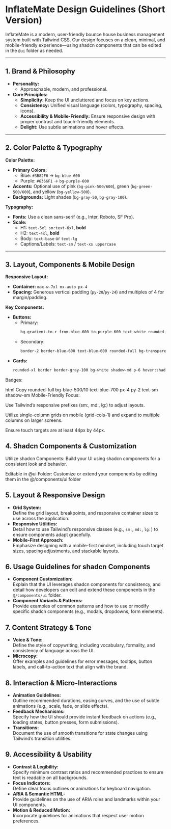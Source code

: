 # InflateMate Design Guidelines (Short Version)

InflateMate is a modern, user-friendly bounce house business management system built with Tailwind CSS. Our design focuses on a clean, minimal, and mobile-friendly experience—using shadcn components that can be edited in the `@ui` folder as needed.

---

## 1. Brand & Philosophy

- **Personality:**  
  - Approachable, modern, and professional.
- **Core Principles:**  
  - **Simplicity:** Keep the UI uncluttered and focus on key actions.  
  - **Consistency:** Unified visual language (colors, typography, spacing, icons).  
  - **Accessibility & Mobile-Friendly:** Ensure responsive design with proper contrast and touch-friendly elements.  
  - **Delight:** Use subtle animations and hover effects.

---

## 2. Color Palette & Typography

**Color Palette:**  
- **Primary Colors:**  
  - Blue: `#3B82F6` → `bg-blue-600`  
  - Purple: `#6366F1` → `bg-purple-600`
- **Accents:** Optional use of pink (`bg-pink-500/600`), green (`bg-green-500/600`), and yellow (`bg-yellow-500`).
- **Backgrounds:** Light shades (`bg-gray-50`, `bg-gray-100`).

**Typography:**  
- **Fonts:** Use a clean sans-serif (e.g., Inter, Roboto, SF Pro).  
- **Scale:**  
  - H1: `text-5xl sm:text-6xl`, **bold**  
  - H2: `text-4xl`, **bold**  
  - Body: `text-base` or `text-lg`  
  - Captions/Labels: `text-sm` / `text-xs uppercase`

---

## 3. Layout, Components & Mobile Design

**Responsive Layout:**  
- **Container:** `max-w-7xl mx-auto px-4`  
- **Spacing:** Generous vertical padding (`py-20`/`py-24`) and multiples of 4 for margin/padding.

**Key Components:**  
- **Buttons:**  
  - Primary:  
    ```html
    bg-gradient-to-r from-blue-600 to-purple-600 text-white rounded-full shadow-lg hover:scale-105 transition-all duration-300
    ```
  - Secondary:  
    ```html
    border-2 border-blue-600 text-blue-600 rounded-full bg-transparent hover:bg-white/10 transition-all
    ```
- **Cards:**  
  ```html
  rounded-xl border border-gray-100 bg-white shadow-md p-6 hover:shadow-xl transition-all
Badges:

html
Copy
rounded-full bg-blue-500/10 text-blue-700 px-4 py-2 text-sm shadow-sm
Mobile-Friendly Focus:

Use Tailwind’s responsive prefixes (sm:, md:, lg:) to adjust layouts.

Utilize single-column grids on mobile (grid-cols-1) and expand to multiple columns on larger screens.

Ensure touch targets are at least 44px by 44px.

## 4. Shadcn Components & Customization
Utilize shadcn Components:
Build your UI using shadcn components for a consistent look and behavior.

Editable in @ui Folder:
Customize or extend your components by editing them in the @/components/ui folder

## 5. Layout & Responsive Design
- **Grid System:**  
  Define the grid layout, breakpoints, and responsive container sizes to use across the application.
- **Responsive Utilities:**  
  Detail how to use Tailwind’s responsive classes (e.g., `sm:`, `md:`, `lg:`) to ensure components adapt gracefully.
- **Mobile-First Approach:**  
  Emphasize designing with a mobile-first mindset, including touch target sizes, spacing adjustments, and stackable layouts.


## 6. Usage Guidelines for shadcn Components
- **Component Customization:**  
  Explain that the UI leverages shadcn components for consistency, and detail how developers can edit and extend these components in the `@/components/ui` folder.
- **Component Variants & Patterns:**  
  Provide examples of common patterns and how to use or modify specific shadcn components (e.g., modals, dropdowns, form elements).

## 7. Content Strategy & Tone
- **Voice & Tone:**  
  Define the style of copywriting, including vocabulary, formality, and consistency of language across the UI.
- **Microcopy:**  
  Offer examples and guidelines for error messages, tooltips, button labels, and call-to-action text that align with the brand.

## 8. Interaction & Micro-Interactions
- **Animation Guidelines:**  
  Outline recommended durations, easing curves, and the use of subtle animations (e.g., scale, fade, or slide effects).
- **Feedback Mechanisms:**  
  Specify how the UI should provide instant feedback on actions (e.g., loading states, button presses, form submissions).
- **Transitions:**  
  Document the use of smooth transitions for state changes using Tailwind’s transition utilities.

## 9. Accessibility & Usability
- **Contrast & Legibility:**  
  Specify minimum contrast ratios and recommended practices to ensure text is readable on all backgrounds.
- **Focus Indicators:**  
  Define clear focus outlines or animations for keyboard navigation.
- **ARIA & Semantic HTML:**  
  Provide guidelines on the use of ARIA roles and landmarks within your UI components.
- **Motion & Reduced Motion:**  
  Incorporate guidelines for animations that respect user motion preferences.